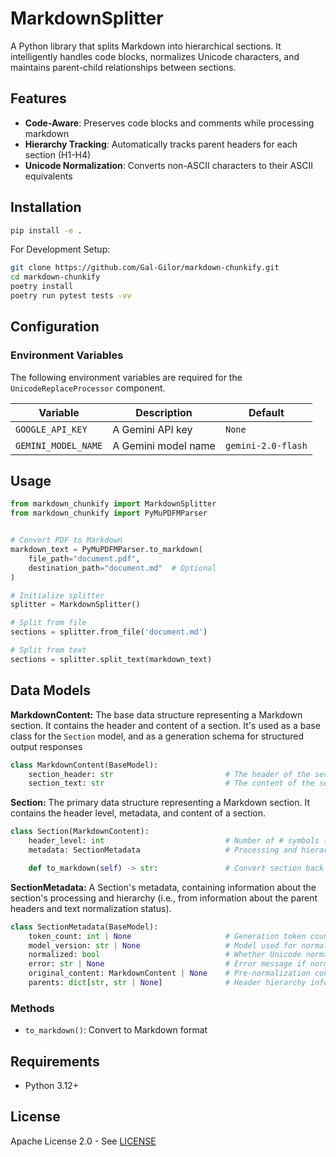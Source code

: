 # MarkdownSplitter

A Python library that splits Markdown into hierarchical sections. It intelligently handles code blocks, normalizes Unicode characters, and maintains parent-child relationships between sections.

## Features

- **Code-Aware**: Preserves code blocks and comments while processing markdown
- **Hierarchy Tracking**: Automatically tracks parent headers for each section (H1-H4)
- **Unicode Normalization**: Converts non-ASCII characters to their ASCII equivalents

## Installation

```bash
pip install -e .
```

For Development Setup:
```bash
git clone https://github.com/Gal-Gilor/markdown-chunkify.git
cd markdown-chunkify
poetry install
poetry run pytest tests -vv
```

## Configuration

### Environment Variables

The following environment variables are required for the `UnicodeReplaceProcessor` component.

| Variable | Description | Default |
|----------|-------------|---------|
| `GOOGLE_API_KEY` | A Gemini API key | `None` |
| `GEMINI_MODEL_NAME` | A Gemini model name | `gemini-2.0-flash` | 


## Usage

```python
from markdown_chunkify import MarkdownSplitter
from markdown_chunkify import PyMuPDFMParser


# Convert PDF to Markdown
markdown_text = PyMuPDFMParser.to_markdown(
    file_path="document.pdf",
    destination_path="document.md"  # Optional
)

# Initialize splitter
splitter = MarkdownSplitter()

# Split from file
sections = splitter.from_file('document.md')

# Split from text
sections = splitter.split_text(markdown_text)
```

## Data Models

**MarkdownContent:** The base data structure representing a Markdown section. It contains the header and content of a section. It's used as a base class for the `Section` model, and as a generation schema for structured output responses
```python
class MarkdownContent(BaseModel):
    section_header: str                         # The header of the section (without #)
    section_text: str                           # The content of the section
```

**Section:** The primary data structure representing a Markdown section. It contains the header level, metadata, and content of a section.
```python
class Section(MarkdownContent):
    header_level: int                           # Number of # symbols (1-4)
    metadata: SectionMetadata                   # Processing and hierarchy information

    def to_markdown(self) -> str:               # Convert section back to Markdown
```

**SectionMetadata:** A Section's metadata, containing information about the section's processing and hierarchy (i.e., from information about the parent headers and text normalization status).
```python
class SectionMetadata(BaseModel):
    token_count: int | None                     # Generation token count
    model_version: str | None                   # Model used for normalization
    normalized: bool                            # Whether Unicode normalization succeeded
    error: str | None                           # Error message if normalization failed
    original_content: MarkdownContent | None    # Pre-normalization content
    parents: dict[str, str | None]              # Header hierarchy information
```

### Methods

- `to_markdown()`: Convert to Markdown format

## Requirements
- Python 3.12+

## License
Apache License 2.0 - See [LICENSE](LICENSE)